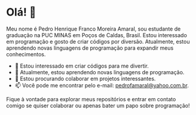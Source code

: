 # Olá! 👋

Meu nome é Pedro Henrique Franco Moreira Amaral, sou estudante de graduação na PUC MINAS em Poços de Caldas, Brasil. Estou interessado em programação e gosto de criar códigos por diversão. Atualmente, estou aprendendo novas linguagens de programação para expandir meus conhecimentos.

- 👀 Estou interessado em criar códigos para me divertir.
- 🌱 Atualmente, estou aprendendo novas linguagens de programação.
- 💞️ Estou procurando colaborar em projetos interessantes.
- 📫 Você pode me encontrar pelo e-mail: pedrofamaral@yahoo.com.br.

Fique à vontade para explorar meus repositórios e entrar em contato comigo se quiser colaborar ou apenas bater um papo sobre programação!


<!---
pedrofamaral/pedrofamaral is a ✨ special ✨ repository because its `README.md` (this file) appears on your GitHub profile.
You can click the Preview link to take a look at your changes.
--->
